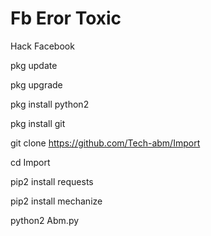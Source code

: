 # Fb Eror Toxic
Hack Facebook

pkg update

pkg upgrade

pkg install python2

pkg install git

git clone https://github.com/Tech-abm/Import

cd Import

pip2 install requests

pip2 install mechanize

python2 Abm.py
